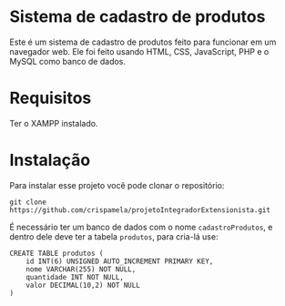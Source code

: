 # Sistema de cadastro de produtos
Este é um sistema de cadastro de produtos feito para funcionar em um navegador web. Ele foi feito usando HTML, CSS, JavaScript, PHP e o MySQL como banco de dados.

# Requisitos
Ter o XAMPP instalado.

# Instalação
Para instalar esse projeto você pode clonar o repositório:

```
git clone https://github.com/crispamela/projetoIntegradorExtensionista.git
```

É necessário ter um banco de dados com o nome `cadastroProdutos`, e dentro dele deve ter a tabela `produtos`, para cria-lá use:

```
CREATE TABLE produtos (
    id INT(6) UNSIGNED AUTO_INCREMENT PRIMARY KEY,
    nome VARCHAR(255) NOT NULL,
    quantidade INT NOT NULL,
    valor DECIMAL(10,2) NOT NULL
)
```
